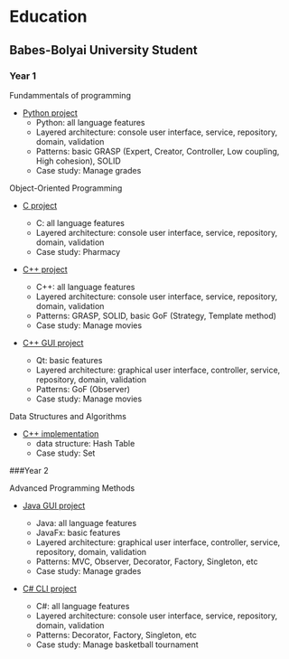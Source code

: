 # Education
## Babes-Bolyai University Student
### Year 1

Fundammentals of programming

- [Python project](https://github.com/maria-lazar/education/year1/semester1/fp "Python project")
  - Python: all language features
  - Layered architecture: console user interface, service, repository, domain, validation
  - Patterns: basic GRASP (Expert, Creator, Controller, Low coupling, High cohesion), SOLID
  - Case study: Manage grades
  
Object-Oriented Programming

- [C project](https://github.com/maria-lazar/education/year1/semester2/oop/c "C project")
  - C: all language features
  - Layered architecture: console user interface, service, repository, domain, validation
  - Case study: Pharmacy
    
- [C++ project](https://github.com/maria-lazar/education/year1/semester2/oop/cpp "C++ project")
  - C++: all language features
  - Layered architecture: console user interface, service, repository, domain, validation
  - Patterns: GRASP, SOLID, basic GoF (Strategy, Template method)
  - Case study: Manage movies
      
- [C++ GUI project](https://github.com/maria-lazar/education/year1/semester2/oop/cpp-gui "C++ GUI project")
   - Qt: basic features
   - Layered architecture: graphical user interface, controller, service, repository, domain, validation
   - Patterns: GoF (Observer)
   - Case study: Manage movies

Data Structures and Algorithms
- [C++ implementation](https://github.com/maria-lazar/education/year1/semester2/sda "C++ GUI project")
    - data structure: Hash Table
    - Case study: Set  

###Year 2

Advanced Programming Methods

- [Java GUI project](https://github.com/maria-lazar/education/year2/semester1/java "Java GUI project")
    - Java: all language features
    - JavaFx: basic features
    - Layered architecture: graphical user interface, controller, service, repository, domain, validation
    - Patterns: MVC, Observer, Decorator, Factory, Singleton, etc
    - Case study: Manage grades

- [C# CLI project](https://github.com/maria-lazar/education/year2/semester1/c# "C# CLI project")
    - C#: all language features
    - Layered architecture: console user interface, service, repository, domain, validation
    - Patterns: Decorator, Factory, Singleton, etc
    - Case study: Manage basketball tournament
